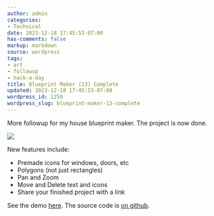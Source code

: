 ```yaml
---
author: admin
categories:
- Technical
date: 2023-12-18 17:45:53-07:00
has-comments: false
markup: markdown
source: wordpress
tags:
- art
- followup
- hack-a-day
title: Blueprint Maker (13) Complete
updated: 2023-12-18 17:45:53-07:00
wordpress_id: 1259
wordpress_slug: blueprint-maker-13-complete
---
```

More followup for my house blueprint maker. The project is now done.

[![](../wp-content/uploads/2023/12/2023-12-18-194312_1920x1080_scrot-crop.png)](https://za3k.github.io/ha3k-13-blueprint/)

New features include:

-   Premade icons for windows, doors, etc
-   Polygons (not just rectangles)
-   Pan and Zoom
-   Move and Delete text and icons
-   Share your finished project with a link

See the demo [here](https://za3k.github.io/ha3k-13-blueprint/). The source code is [on github](https://github.com/za3k/ha3k-13-blueprint).
